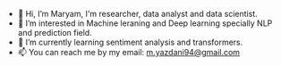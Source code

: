 - 👋 Hi, I’m Maryam, I'm researcher, data analyst and data scientist.
- 👀 I’m interested in Machine leraning and Deep learning specially NLP and prediction field.
- 🌱 I’m currently learning sentiment analysis and transformers.
- 📫 You can reach me by my email: m.yazdani94@gmail.com

<!---
mary199417/mary199417 is a ✨ special ✨ repository because its `README.md` (this file) appears on your GitHub profile.
You can click the Preview link to take a look at your changes.
--->
